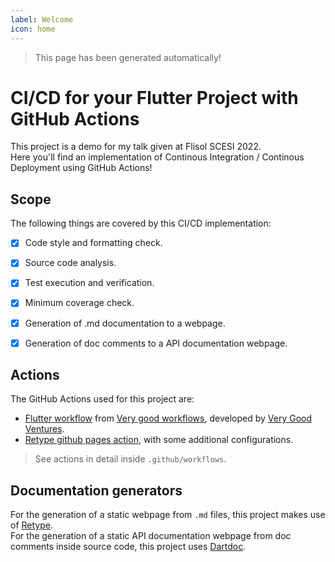 ```yaml
---
label: Welcome
icon: home
---
```


> This page has been generated automatically!

# CI/CD for your Flutter Project with GitHub Actions

This project is a demo for my talk given at Flisol SCESI 2022.  
Here you'll find an implementation of Continous Integration / Continous Deployment using GitHub Actions!

## Scope

The following things are covered by this CI/CD implementation:
- [x] Code style and formatting check.  
- [x] Source code analysis.  
- [x] Test execution and verification.  
- [x] Minimum coverage check.  
- [x] Generation of .md documentation to a webpage.  
- [x] Generation of doc comments to a API documentation webpage.  


## Actions
The GitHub Actions used for this project are:
- [Flutter workflow](https://github.com/VeryGoodOpenSource/very_good_workflows/blob/main/.github/workflows/flutter_package.yml) from [Very good workflows](https://github.com/VeryGoodOpenSource/very_good_workflows), developed by [Very Good Ventures](https://verygood.ventures/).
- [Retype github pages action](https://github.com/retypeapp/action-github-pages), with some additional configurations.
  
> See actions in detail inside `.github/workflows`.

## Documentation generators
For the generation of a static webpage from `.md` files, this project makes use of [Retype](https://retype.com).  
For the generation of a static API documentation webpage from doc comments inside source code, this project uses [Dartdoc](https://pub.dev/packages/dartdoc).